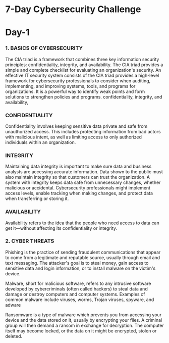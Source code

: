 # **7-Day Cybersecurity Challenge**

# **Day-1**

### 1. BASICS OF CYBERSECURITY
The CIA triad is a framework that combines three key information security principles: confidentiality, integrity, and availability.
The CIA triad provides a simple and complete checklist for evaluating an organization's security. An effective IT security system consists of the CIA triad provides a high-level framework for cybersecurity professionals to consider when auditing, implementing, and improving systems, tools, and programs for organizations. It is a powerful way to identify weak points and form solutions to strengthen policies and programs. confidentiality, integrity, and availability,

### CONFIDENTIALITY
Confidentiality involves keeping sensitive data private and safe from unauthorized access. This includes protecting information from bad actors with malicious intent, as well as limiting access to only authorized individuals within an organization.

### INTEGRITY
Maintaining data integrity is important to make sure data and business analysts are accessing accurate information. Data shown to the public must also maintain integrity so that customers can trust the organization. A system with integrity keeps data safe from unnecessary changes, whether malicious or accidental. Cybersecurity professionals might implement access levels, enable tracking when making changes, and protect data when transferring or storing it.

### AVAILABILITY
Availability refers to the idea that the people who need access to data can get it—without affecting its confidentiality or integrity. 

### 2. CYBER THREATS
Phishing is the practice of sending fraudulent communications that appear to come from a legitimate and reputable source, usually through email and text messaging. The attacker's goal is to steal money, gain access to sensitive data and login information, or to install malware on the victim's device.

Malware, short for malicious software, refers to any intrusive software developed by cybercriminals (often called hackers) to steal data and damage or destroy computers and computer systems. Examples of common malware include viruses, worms, Trojan viruses, spyware, and adware

Ransomware is a type of malware which prevents you from accessing your device and the data stored on it, usually by encrypting your files. A criminal group will then demand a ransom in exchange for decryption. The computer itself may become locked, or the data on it might be encrypted, stolen or deleted.









